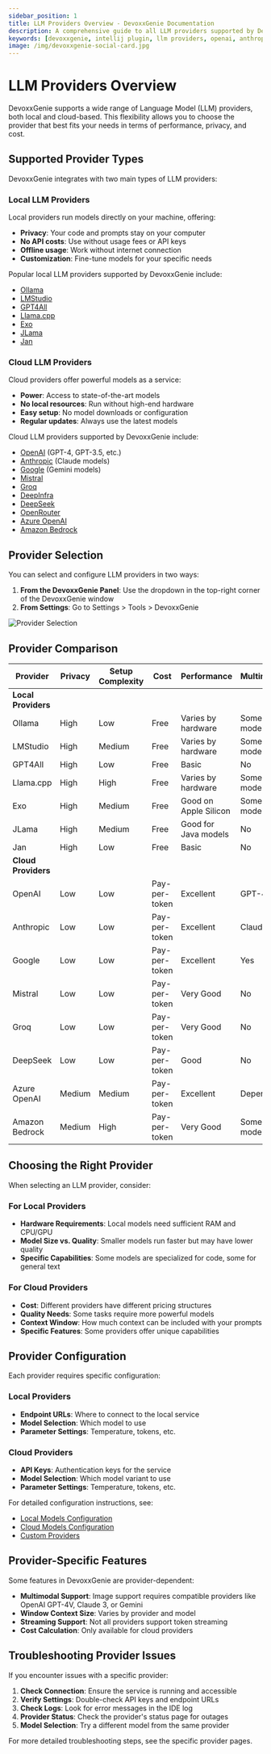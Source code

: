 ```yaml
---
sidebar_position: 1
title: LLM Providers Overview - DevoxxGenie Documentation
description: A comprehensive guide to all LLM providers supported by DevoxxGenie, including local and cloud-based options, with comparison of features and capabilities.
keywords: [devoxxgenie, intellij plugin, llm providers, openai, anthropic, local llm, cloud llm, mistral, ollama]
image: /img/devoxxgenie-social-card.jpg
---
```


# LLM Providers Overview

DevoxxGenie supports a wide range of Language Model (LLM) providers, both local and cloud-based. This flexibility allows you to choose the provider that best fits your needs in terms of performance, privacy, and cost.

## Supported Provider Types

DevoxxGenie integrates with two main types of LLM providers:

### Local LLM Providers

Local providers run models directly on your machine, offering:

- **Privacy**: Your code and prompts stay on your computer
- **No API costs**: Use without usage fees or API keys
- **Offline usage**: Work without internet connection
- **Customization**: Fine-tune models for your specific needs

Popular local LLM providers supported by DevoxxGenie include:
- [Ollama](local-models.md#ollama)
- [LMStudio](local-models.md#lmstudio)
- [GPT4All](local-models.md#gpt4all)
- [Llama.cpp](local-models.md#llamacpp)
- [Exo](local-models.md#exo)
- [JLama](local-models.md#jlama)
- [Jan](local-models.md#jan)

### Cloud LLM Providers

Cloud providers offer powerful models as a service:

- **Power**: Access to state-of-the-art models
- **No local resources**: Run without high-end hardware
- **Easy setup**: No model downloads or configuration
- **Regular updates**: Always use the latest models

Cloud LLM providers supported by DevoxxGenie include:
- [OpenAI](cloud-models.md#openai) (GPT-4, GPT-3.5, etc.)
- [Anthropic](cloud-models.md#anthropic) (Claude models)
- [Google](cloud-models.md#google) (Gemini models)
- [Mistral](cloud-models.md#mistral)
- [Groq](cloud-models.md#groq)
- [DeepInfra](cloud-models.md#deepinfra)
- [DeepSeek](cloud-models.md#deepseek)
- [OpenRouter](cloud-models.md#openrouter)
- [Azure OpenAI](cloud-models.md#azure-openai)
- [Amazon Bedrock](cloud-models.md#amazon-bedrock)

## Provider Selection

You can select and configure LLM providers in two ways:

1. **From the DevoxxGenie Panel**: Use the dropdown in the top-right corner of the DevoxxGenie window
2. **From Settings**: Go to Settings > Tools > DevoxxGenie

![Provider Selection](/img/provider-selection.png)

## Provider Comparison

| Provider | Privacy | Setup Complexity | Cost | Performance | Multimodal |
|----------|---------|------------------|------|-------------|------------|
| **Local Providers** |
| Ollama | High | Low | Free | Varies by hardware | Some models |
| LMStudio | High | Medium | Free | Varies by hardware | Some models |
| GPT4All | High | Low | Free | Basic | No |
| Llama.cpp | High | High | Free | Varies by hardware | Some models |
| Exo | High | Medium | Free | Good on Apple Silicon | Some models |
| JLama | High | Medium | Free | Good for Java models | No |
| Jan | High | Low | Free | Basic | No |
| **Cloud Providers** |
| OpenAI | Low | Low | Pay-per-token | Excellent | GPT-4V+ |
| Anthropic | Low | Low | Pay-per-token | Excellent | Claude 3+ |
| Google | Low | Low | Pay-per-token | Excellent | Yes |
| Mistral | Low | Low | Pay-per-token | Very Good | No |
| Groq | Low | Low | Pay-per-token | Very Good | No |
| DeepSeek | Low | Low | Pay-per-token | Good | No |
| Azure OpenAI | Medium | Medium | Pay-per-token | Excellent | Depends |
| Amazon Bedrock | Medium | High | Pay-per-token | Very Good | Some models |

## Choosing the Right Provider

When selecting an LLM provider, consider:

### For Local Providers

- **Hardware Requirements**: Local models need sufficient RAM and CPU/GPU
- **Model Size vs. Quality**: Smaller models run faster but may have lower quality
- **Specific Capabilities**: Some models are specialized for code, some for general text

### For Cloud Providers

- **Cost**: Different providers have different pricing structures
- **Quality Needs**: Some tasks require more powerful models
- **Context Window**: How much context can be included with your prompts
- **Specific Features**: Some providers offer unique capabilities

## Provider Configuration

Each provider requires specific configuration:

### Local Providers

- **Endpoint URLs**: Where to connect to the local service
- **Model Selection**: Which model to use
- **Parameter Settings**: Temperature, tokens, etc.

### Cloud Providers

- **API Keys**: Authentication keys for the service
- **Model Selection**: Which model variant to use
- **Parameter Settings**: Temperature, tokens, etc.

For detailed configuration instructions, see:
- [Local Models Configuration](local-models.md)
- [Cloud Models Configuration](cloud-models.md)
- [Custom Providers](custom-providers.md)

## Provider-Specific Features

Some features in DevoxxGenie are provider-dependent:

- **Multimodal Support**: Image support requires compatible providers like OpenAI GPT-4V, Claude 3, or Gemini
- **Window Context Size**: Varies by provider and model
- **Streaming Support**: Not all providers support token streaming
- **Cost Calculation**: Only available for cloud providers

## Troubleshooting Provider Issues

If you encounter issues with a specific provider:

1. **Check Connection**: Ensure the service is running and accessible
2. **Verify Settings**: Double-check API keys and endpoint URLs
3. **Check Logs**: Look for error messages in the IDE log
4. **Provider Status**: Check the provider's status page for outages
5. **Model Selection**: Try a different model from the same provider

For more detailed troubleshooting steps, see the specific provider pages.
